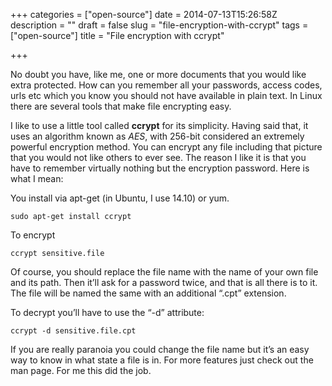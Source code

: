 +++
categories = ["open-source"]
date = 2014-07-13T15:26:58Z
description = ""
draft = false
slug = "file-encryption-with-ccrypt"
tags = ["open-source"]
title = "File encryption with ccrypt"

+++


No doubt you have, like me, one or more documents that you would like extra protected. How can you remember all your passwords, access codes, urls etc which you know you should not have available in plain text. In Linux there are several tools that make file encrypting easy.

I like to use a little tool called **ccrypt** for its simplicity. Having said that, it uses an algorithm known as *AES*, with 256-bit considered an extremely powerful encryption method. You can encrypt any file including that picture that you would not like others to ever see. The reason I like it is that you have to remember virtually nothing but the encryption password. Here is what I mean:

You install via apt-get (in Ubuntu, I use 14.10) or yum.

    sudo apt-get install ccrypt

To encrypt

    ccrypt sensitive.file

Of course, you should replace the file name with the name of your own file and its path. Then it’ll ask for a password twice, and that is all there is to it. The file will be named the same with an additional “.cpt” extension.

To decrypt you’ll have to use the “-d” attribute:

    ccrypt -d sensitive.file.cpt

If you are really paranoia you could change the file name but it’s an easy way to know in what state a file is in. For more features just check out the man page. For me this did the job.

